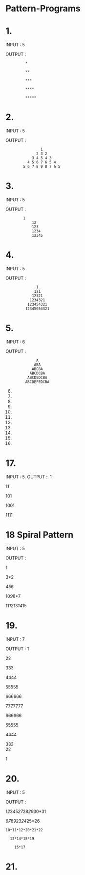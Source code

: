 # Pattern-Programs

# 1.
INPUT :     5

OUTPUT :    
	            
             *
	            
             **
	            
             ***
	            
             ****
	            
             *****


# 2.
INPUT :     5
	
OUTPUT :

                    1 
                  2 3 2 
                3 4 5 4 3 
              4 5 6 7 6 5 4 
            5 6 7 8 9 8 7 6 5
# 3.
INPUT :     5
	
OUTPUT :   

	        1
                12
                123
                1234
                12345

# 4.
INPUT :     5
	
OUTPUT :    

                  1
                 121
                12321
               1234321
              123454321
             12345654321
# 5.
INPUT :     6
	
OUTPUT :

                  A
                 ABA
                ABCBA
               ABCDCBA
              ABCDEDCBA
             ABCDEFEDCBA
6.
7.
8.
9.
10.
11.
12.
13.
14.
15.
16.

# 17. 
INPUT : 5.
OUTPUT :.
1

11

101

1001

1111

# 18 Spiral Pattern 
 INPUT : 5
 
 OUTPUT :
 
1     

3*2                                                                                                                   

4*5*6                                                                                                                 

10*9*8*7                                                                                                              

11*12*13*14*15

# 19.
INPUT : 7

OUTPUT :
1                                                                                                                      

22                                                                                                                     

333                                                                                                                    

4444                                                                                                                   

55555                                                                                                                  

666666                                                                                                                 

7777777                                                                                                                

666666                                                                                                                 

55555                                                                                                                  

4444                                                                                                                   

333                                                                                                                    
22

1
# 20.

INPUT : 5

OUTPUT :

1*2*3*4*5*27*28*29*30*31


  6*7*8*9*23*24*25*26
  
  
    10*11*12*20*21*22
    
      13*14*18*19
      
        15*17

# 21.        
